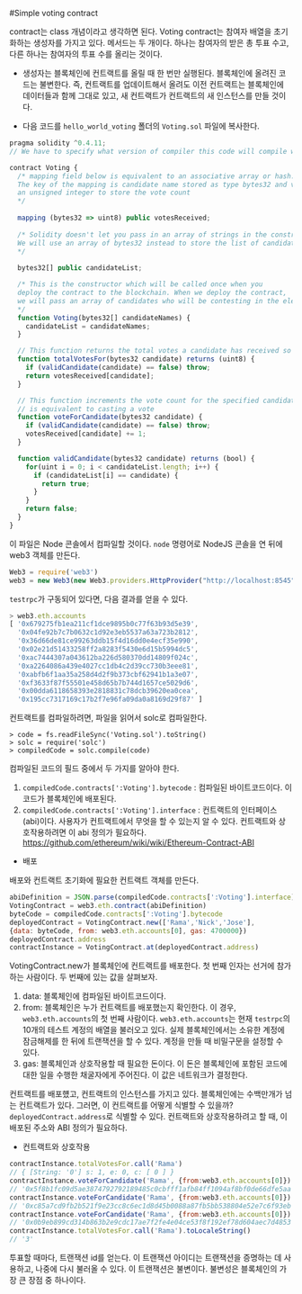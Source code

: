 #Simple voting contract

contract는 class 개념이라고 생각하면 된다.
Voting contract는 참여자 배열을 초기화하는 생성자를 가지고 있다.
메서드는 두 개이다. 하나는 참여자의 받은 총 투표 수고, 다른 하나는 참여자의 투표 수를 올리는 것이다.

* 생성자는 블록체인에 컨트랙트를 올릴 때 한 번만 실행된다. 블록체인에 올려진 코드는 불변한다. 즉, 컨트랙트를 업데이트해서 올려도 이전 컨트랙트는 블록체인에 데이터들과 함께 그대로 있고, 새 컨트랙트가 컨트랙트의 새 인스턴스를 만들 것이다.


* 다음 코드를 `hello_world_voting` 폴더의 `Voting.sol` 파일에 복사한다.
```js
pragma solidity ^0.4.11;
// We have to specify what version of compiler this code will compile with

contract Voting {
  /* mapping field below is equivalent to an associative array or hash.
  The key of the mapping is candidate name stored as type bytes32 and value is
  an unsigned integer to store the vote count
  */
  
  mapping (bytes32 => uint8) public votesReceived;
  
  /* Solidity doesn't let you pass in an array of strings in the constructor (yet).
  We will use an array of bytes32 instead to store the list of candidates
  */
  
  bytes32[] public candidateList;

  /* This is the constructor which will be called once when you
  deploy the contract to the blockchain. When we deploy the contract,
  we will pass an array of candidates who will be contesting in the election
  */
  function Voting(bytes32[] candidateNames) {
    candidateList = candidateNames;
  }

  // This function returns the total votes a candidate has received so far
  function totalVotesFor(bytes32 candidate) returns (uint8) {
    if (validCandidate(candidate) == false) throw;
    return votesReceived[candidate];
  }

  // This function increments the vote count for the specified candidate. This
  // is equivalent to casting a vote
  function voteForCandidate(bytes32 candidate) {
    if (validCandidate(candidate) == false) throw;
    votesReceived[candidate] += 1;
  }

  function validCandidate(bytes32 candidate) returns (bool) {
    for(uint i = 0; i < candidateList.length; i++) {
      if (candidateList[i] == candidate) {
        return true;
      }
    }
    return false;
  }
}
```

이 파일은 Node 콘솔에서 컴파일할 것이다.
`node` 명령어로 NodeJS 콘솔을 연 뒤에 web3 객체를 만든다.

```js
Web3 = require('web3')
web3 = new Web3(new Web3.providers.HttpProvider("http://localhost:8545"))
```


`testrpc`가 구동되어 있다면, 다음 결과를 얻을 수 있다.
```js
> web3.eth.accounts
[ '0x679275fb1ea211cf1dce9895b0c77f63b93d5e39',
  '0x04fe92b7c7b0632c1d92e3eb5537a63a723b2812',
  '0x36d66de81ce99263ddb15f4d16dd0e4ecf35e990',
  '0x02e21d51433258ff2a8283f5430e6d15b5994dc5',
  '0xac7444307a043612ba226d580370dd14809f024c',
  '0xa2264086a439e4027cc1db4c2d39cc730b3eee81',
  '0xabfb6f1aa35a258d4d2f9b373cbf62941b1a3e07',
  '0xf3633f87f55501e458d65b7b744d1657ce5029d6',
  '0x00dda6118658393e2818831c78dcb39620ea0cea',
  '0x195cc7317169c17b2f7e96fa09da0a8169d29f87' ]
```

컨트랙트를 컴파일하려면, 파일을 읽어서 solc로 컴파일한다.
```
> code = fs.readFileSync('Voting.sol').toString()
> solc = require('solc')
> compiledCode = solc.compile(code)
```

컴파일된 코드의 필드 중에서 두 가지를 알아야 한다.

1. `compiledCode.contracts[':Voting'].bytecode` : 컴파일된 바이트코드이다. 이 코드가 블록체인에 배포된다.
2. `compiledCode.contracts[':Voting'].interface` : 컨트랙트의 인터페이스 (abi)이다. 사용자가 컨트랙트에서 무엇을 할 수 있는지 알 수 있다. 컨트랙트와 상호작용하려면 이 abi 정의가 필요하다.
https://github.com/ethereum/wiki/wiki/Ethereum-Contract-ABI

* 배포

배포와 컨트랙트 초기화에 필요한 컨트랙트 객체를 만든다.

```js
abiDefinition = JSON.parse(compiledCode.contracts[':Voting'].interface)
VotingContract = web3.eth.contract(abiDefinition)
byteCode = compiledCode.contracts[':Voting'].bytecode
deployedContract = VotingContract.new(['Rama','Nick','Jose'],
{data: byteCode, from: web3.eth.accounts[0], gas: 4700000})
deployedContract.address
contractInstance = VotingContract.at(deployedContract.address)
```
VotingContract.new가 블록체인에 컨트랙트를 배포한다. 첫 번째 인자는 선거에 참가하는 사람이다.
두 번째에 있는 값을 살펴보자.
1. data: 블록체인에 컴파일된 바이트코드이다.
2. from: 블록체인은 누가 컨트랙트를 배포했는지 확인한다. 이 경우, `web3.eth.accounts`의 첫 번째 사람이다. `web3.eth.accounts`는 현재 `testrpc`의 10개의 테스트 계정의 배열을 불러오고 있다. 실제 블록체인에서는 소유한 계정에 잠금해제를 한 뒤에 트랜잭션을 할 수 있다. 계정을 만들 때 비밀구문을 설정할 수 있다. 
3. gas: 블록체인과 상호작용할 때 필요한 돈이다. 이 돈은 블록체인에 포함된 코드에 대한 일을 수행한 채굴자에게 주어진다. 이 값은 네트워크가 결정한다.

컨트랙트를 배포헀고, 컨트랙트의 인스턴스를 가지고 있다. 블록체인에는 수백만개가 넘는 컨트랙트가 있다. 그러면, 이 컨트랙트를 어떻게 식별할 수 있을까? `deployedContract.address`로 식별할 수 있다. 컨트랙트와 상호작용하려고 할 때, 이 배포된 주소와 ABI 정의가 필요하다.

* 컨트랙트와 상호작용
```js
contractInstance.totalVotesFor.call('Rama')
// { [String: '0'] s: 1, e: 0, c: [ 0 ] }
contractInstance.voteForCandidate('Rama', {from:web3.eth.accounts[0]})
// '0x5f8b1fc09d5ae3874792792189485c0cbfff1afb84ff1094af8bf0de66dfe5aa'
contractInstance.voteForCandidate('Rama', {from:web3.eth.accounts[0]})
// '0xc85a7cd9fb2b521f9e23cc8c6ec1d8d45b0088a87fb5bb538804e52e7c6f93eb'
contractInstance.voteForCandidate('Rama', {from:web3.eth.accounts[0]})
// '0x0b9eb899cd314b863b2e9cdc17ae7f2fe4e04ce53f8f192ef78d604aec7d4853'
contractInstance.totalVotesFor.call('Rama').toLocaleString()
// '3'
```
투표할 때마다, 트랜잭션 id를 얻는다. 이 트랜잭션 아이디는 트랜잭션을 증명하는 데 사용하고, 나중에 다시 불러올 수 있다. 이 트랜잭션은 불변이다. 불변성은 블록체인의 가장 큰 장점 중 하나이다.